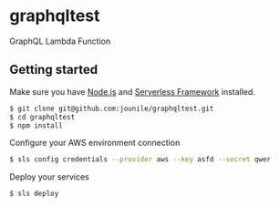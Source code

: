 # graphqltest
GraphQL Lambda Function

## Getting started

Make sure you have [Node.js](http://nodejs.org/) and [Serverless Framework](http://serverless.com/) installed.

```sh
$ git clone git@github.com:jounile/graphqltest.git
$ cd graphqltest
$ npm install
```

Configure your AWS environment connection

```sh
$ sls config credentials --provider aws --key asfd --secret qwer
```

Deploy your services

```sh
$ sls deploy
```